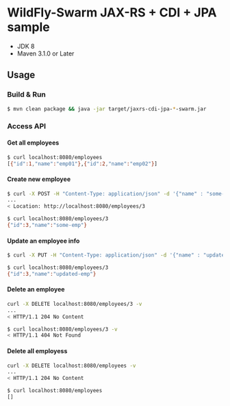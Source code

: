 # WildFly-Swarm JAX-RS + CDI + JPA sample

* JDK 8
* Maven 3.1.0 or Later

## Usage

### Build & Run

``` sh
$ mvn clean package && java -jar target/jaxrs-cdi-jpa-*-swarm.jar
```

### Access API

#### Get all employees

``` sh
$ curl localhost:8080/employees
[{"id":1,"name":"emp01"},{"id":2,"name":"emp02"}]
```

#### Create new employee

``` sh
$ curl -X POST -H "Content-Type: application/json" -d '{"name" : "some-emp"}' localhost:8080/employees -v
...
< Location: http://localhost:8080/employees/3
```

```sh
$ curl localhost:8080/employees/3
{"id":3,"name":"some-emp"}
```

#### Update an employee info

``` sh
$ curl -X PUT -H "Content-Type: application/json" -d '{"name" : "updated-emp"}' localhost:8080/employees/3
```

``` sh
$ curl localhost:8080/employees/3
{"id":3,"name":"updated-emp"}
```

#### Delete an employee

``` sh
curl -X DELETE localhost:8080/employees/3 -v
...
< HTTP/1.1 204 No Content
```

``` sh
$ curl localhost:8080/employees/3 -v
< HTTP/1.1 404 Not Found
```

#### Delete all employess


``` sh
curl -X DELETE localhost:8080/employees -v
...
< HTTP/1.1 204 No Content
```

``` sh
$ curl localhost:8080/employees
[]
```
